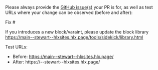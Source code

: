 Please always provide the [GitHub issue(s)](../issues) your PR is for, as well as test URLs where your change can be observed (before and after):

Fix #<gh-issue-id>

If you introduces a new block/varaint, please update the block library https://main--stewart--hlxsites.hlx.page/tools/sidekick/library.html

Test URLs:
- Before: https://main--stewart--hlxsites.hlx.page/
- After: https://<branch>--stewart--hlxsites.hlx.page/

